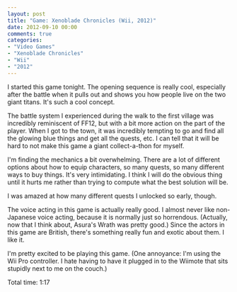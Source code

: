 ```yaml
---
layout: post
title: "Game: Xenoblade Chronicles (Wii, 2012)"
date: 2012-09-10 00:00
comments: true
categories:
- "Video Games"
- "Xenoblade Chronicles"
- "Wii"
- "2012"
---
```


I started this game tonight. The opening sequence is really cool,
especially after the battle when it pulls out and shows you how
people live on the two giant titans. It's such a cool concept.

The battle system I experienced during the walk to the first
village was incredibly reminiscent of FF12, but with a bit more
action on the part of the player. When I got to the town, it was
incredibly tempting to go and find all the glowing blue things
and get all the quests, etc. I can tell that it will be hard to
not make this game a giant collect-a-thon for myself.

I'm finding the mechanics a bit overwhelming. There are a lot of
different options about how to equip characters, so many quests,
so many different ways to buy things. It's very intimidating. I
think I will do the obvious thing until it hurts me rather than
trying to compute what the best solution will be.

I was amazed at how many different quests I unlocked so early,
though.

The voice acting in this game is actually really good. I almost
never like non-Japanese voice acting, because it is normally just
so horrendous. (Actually, now that I think about, Asura's Wrath
was pretty good.) Since the actors in this game are British,
there's something really fun and exotic about them. I like it.

I'm pretty excited to be playing this game. (One annoyance: I'm
using the Wii Pro controller. I hate having to have it plugged in
to the Wiimote that sits stupidly next to me on the couch.)

Total time: 1:17

